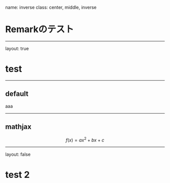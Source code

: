 name: inverse
class: center, middle, inverse
# Remarkのテスト

---
layout: true
# test

---
## default

aaa

---
## mathjax
$$f(x) = ax^2 + bx + c$$

---
layout: false
# test 2


